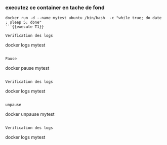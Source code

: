 
### executez ce container en tache de fond
```
docker run -d --name mytest ubuntu /bin/bash  -c "while true; do date ; sleep 5; done"
```{{execute T1}}

Verification des logs
```
docker logs mytest
```{{execute T1}}

Pause 
```
docker pause mytest
```{{execute T1}}

Verification des logs
```
docker logs mytest
```{{execute T1}}

unpause
```
docker  unpause mytest
```{{execute T1}}

Verification des logs
```
docker logs mytest
```{{execute T1}}
